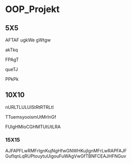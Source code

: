 # OOP_Projekt



## 5X5

AFTAF
ugkWe
gWtgw

akTkq

FPAgT

queTJ 

PPkPk

## 10X10

nURLTLULUlStRtRTRLtI

TTuemsyooismUtMrInGf

FUIgHMIoCGHMTUtUtLRA

### 15X15

AJFAPFLwRMFrIgnKujNgHfwGNWHKujIgnMFrLwRAPFAJF
GufIqnLqRUPtouytuUigouFuWAgVwGfTBNFCEAJHFNGuv
